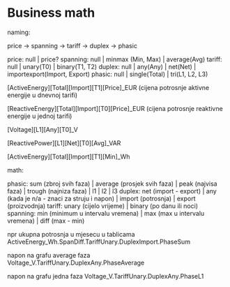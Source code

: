 # Business math

naming:

price -> spanning -> tariff -> duplex -> phasic

price: null | price? spanning: null | minmax (Min, Max) | average(Avg) tariff:
null | unary(T0) | binary(T1, T2) duplex: null | any(Any) | net(Net) |
importexport(Import, Export) phasic: null | single(Total) | tri(L1, L2, L3)

[ActiveEnergy][Total][Import][T1][Price]\_EUR (cijena potrosnje aktivne energije
u dnevnoj tarifi)

[ReactiveEnergy][Total][Import][T0][Price]\_EUR (cijena potrosnje reaktivne
energije u jednoj tarifi)

[Voltage][L1][Any][T0]\_V

[ReactivePower][L1][Net][T0][Avg]\_VAR

[ActiveEnergy][Total][Import][T1][Min]\_Wh

math:

phasic: sum (zbroj svih faza) | average (prosjek svih faza) | peak (najvisa
faza) | trough (najniza faza) | l1 | l2 | l3 duplex: net (import - export) | any
(kada je n/a - znaci za struju i napon) | import (potrosnja) | export
(proizvodnja) tariff: unary (cijelo vrijeme) | binary (po danu ili noci)
spanning: min (minimum u intervalu vremena) | max (max u intervalu vremena) |
diff (max - min)

npr ukupna potrosnja u mjesecu u tablicama
ActiveEnergy_Wh.SpanDiff.TariffUnary.DuplexImport.PhaseSum

napon na grafu average faza Voltage_V.TariffUnary.DuplexAny.PhaseAverage

napon na grafu jedna faza Voltage_V.TariffUnary.DuplexAny.PhaseL1
